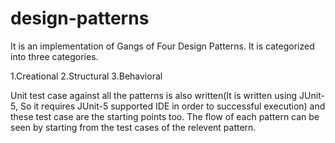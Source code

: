 # design-patterns

It is an implementation of Gangs of Four Design Patterns. It is categorized into three categories. 

  1.Creational
  2.Structural
  3.Behavioral

Unit test case against all the patterns is also written(It is written using JUnit-5, So it requires JUnit-5 supported IDE in order to 
successful execution) and these test case are the starting points too. The flow of each pattern can be seen by starting from the test cases
of the relevent pattern.
